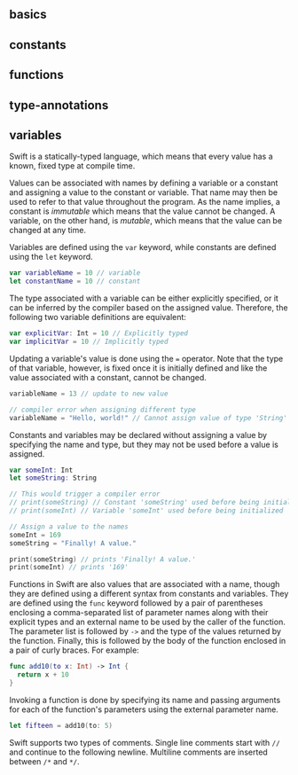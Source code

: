 ## basics
## constants
## functions
## type-annotations
## variables

Swift is a statically-typed language, which means that every value has a known, fixed type at compile time.

Values can be associated with names by defining a variable or a constant and assigning a value to the constant or variable. That name may then be used to refer to that value throughout the program. As the name implies, a constant is _immutable_ which means that the value cannot be changed. A variable, on the other hand, is _mutable_, which means that the value can be changed at any time.

Variables are defined using the `var` keyword, while constants are defined using the `let` keyword.

```swift
var variableName = 10 // variable
let constantName = 10 // constant
```

The type associated with a variable can be either explicitly specified, or it can be inferred by the compiler based on the assigned value. Therefore, the following two variable definitions are equivalent:

```swift
var explicitVar: Int = 10 // Explicitly typed
var implicitVar = 10 // Implicitly typed
```

Updating a variable's value is done using the `=` operator. Note that the type of that variable, however, is fixed once it is initially defined and like the value associated with a constant, cannot be changed.

```swift
variableName = 13 // update to new value

// compiler error when assigning different type
variableName = "Hello, world!" // Cannot assign value of type 'String' to type 'Int'
```

Constants and variables may be declared without assigning a value by specifying the name and type, but they may not be used before a value is assigned.

```swift
var someInt: Int
let someString: String

// This would trigger a compiler error
// print(someString) // Constant 'someString' used before being initialized
// print(someInt) // Variable 'someInt' used before being initialized

// Assign a value to the names
someInt = 169
someString = "Finally! A value."

print(someString) // prints 'Finally! A value.'
print(someInt) // prints '169'
```

Functions in Swift are also values that are associated with a name, though they are defined using a different syntax from constants and variables. They are defined using the `func` keyword followed by a pair of parentheses enclosing a comma-separated list of parameter names along with their explicit types and an external name to be used by the caller of the function. The parameter list is followed by `->` and the type of the values returned by the function. Finally, this is followed by the body of the function enclosed in a pair of curly braces. For example:

```swift
func add10(to x: Int) -> Int {
  return x + 10
}
```

Invoking a function is done by specifying its name and passing arguments for each of the function's parameters using the external parameter name.

```swift
let fifteen = add10(to: 5)
```

Swift supports two types of comments. Single line comments start with `//` and continue to the following newline. Multiline comments are inserted between `/*` and `*/`.
